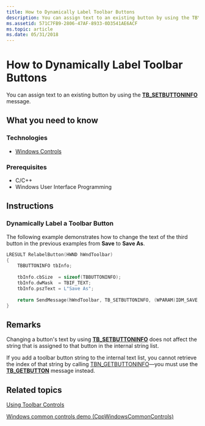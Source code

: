 ```yaml
---
title: How to Dynamically Label Toolbar Buttons
description: You can assign text to an existing button by using the TB\_SETBUTTONINFO message.
ms.assetid: 571C7FB9-2806-47AF-8933-0D3541AE6ACF
ms.topic: article
ms.date: 05/31/2018
---
```


# How to Dynamically Label Toolbar Buttons

You can assign text to an existing button by using the [**TB\_SETBUTTONINFO**](tb-setbuttoninfo.md) message.

## What you need to know

### Technologies

-   [Windows Controls](window-controls.md)

### Prerequisites

-   C/C++
-   Windows User Interface Programming

## Instructions

### Dynamically Label a Toolbar Button

The following example demonstrates how to change the text of the third button in the previous examples from **Save** to **Save As**.


```C++
LRESULT RelabelButton(HWND hWndToolbar)
{
    TBBUTTONINFO tbInfo;
    
    tbInfo.cbSize  = sizeof(TBBUTTONINFO);
    tbInfo.dwMask  = TBIF_TEXT;
    tbInfo.pszText = L"Save As";
    
    return SendMessage(hWndToolbar, TB_SETBUTTONINFO, (WPARAM)IDM_SAVE, (LPARAM)&tbInfo);
}
```



## Remarks

Changing a button's text by using [**TB\_SETBUTTONINFO**](tb-setbuttoninfo.md) does not affect the string that is assigned to that button in the internal string list.

If you add a toolbar button string to the internal text list, you cannot retrieve the index of that string by calling [TBN\_GETBUTTONINFO](tbn-getbuttoninfo.md)—you must use the [**TB\_GETBUTTON**](tb-getbutton.md) message instead.

## Related topics

<dl> <dt>

[Using Toolbar Controls](using-toolbar-controls.md)
</dt> <dt>

[Windows common controls demo (CppWindowsCommonControls)](https://code.msdn.microsoft.com/CppWindowsCommonControls-9ea0de64)
</dt> </dl>

 

 




